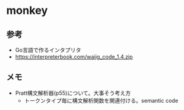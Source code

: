 # monkey
## 参考
- Go言語で作るインタプリタ
- https://interpreterbook.com/waiig_code_1.4.zip

## メモ
- Pratt構文解析器(p55)について。大事そう考え方
    - トークンタイプ毎に構文解析関数を関連付ける。semantic code
